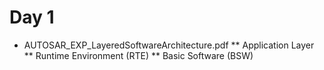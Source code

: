 # Day 1

* AUTOSAR\_EXP\_LayeredSoftwareArchitecture.pdf
** Application Layer
** Runtime Environment (RTE)
** Basic Software (BSW)



